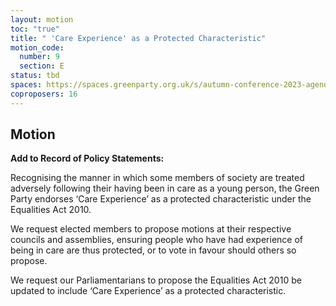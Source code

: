 ```yaml
---
layout: motion
toc: "true"
title: " 'Care Experience' as a Protected Characteristic"
motion_code:
  number: 9
  section: E
status: tbd
spaces: https://spaces.greenparty.org.uk/s/autumn-conference-2023-agenda-forum/?contentId=145018&commentId=28123
coproposers: 16
---
```

## Motion


**Add to Record of Policy Statements:**

Recognising the manner in which some members of society are treated adversely following their having been in care as a young person, the Green Party endorses ‘Care Experience’ as a protected characteristic under the Equalities Act 2010.

We request elected members to propose motions at their respective councils and assemblies, ensuring people who have had experience of being in care are thus protected, or to vote in favour should others so propose.

We request our Parliamentarians to propose the Equalities Act 2010 be updated to include ‘Care Experience’ as a protected characteristic.